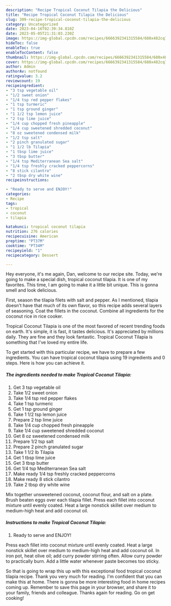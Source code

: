 ```yaml
---
description: "Recipe Tropical Coconut Tilapia the Delicious"
title: "Recipe Tropical Coconut Tilapia the Delicious"
slug: 309-recipe-tropical-coconut-tilapia-the-delicious
category: Uncategorized
date: 2023-04-16T02:39:34.810Z
date: 2023-05-05T21:31:03.230Z
image: https://img-global.cpcdn.com/recipes/6666392341315584/680x482cq70/tropical-coconut-tilapia-recipe-main-photo.jpg
hideToc: false
enableToc: true
enableTocContent: false
thumbnail: https://img-global.cpcdn.com/recipes/6666392341315584/680x482cq70/tropical-coconut-tilapia-recipe-main-photo.jpg
cover: https://img-global.cpcdn.com/recipes/6666392341315584/680x482cq70/tropical-coconut-tilapia-recipe-main-photo.jpg
author: Admin
authorAv: notfound
ratingvalue: 3.2
reviewcount: 19
recipeingredient:
- "3 tsp vegetable oil"
- "1/2 sweet onion"
- "1/4 tsp red pepper flakes"
- "1 tsp turmeric"
- "1 tsp ground ginger"
- "1 1/2 tsp lemon juice"
- "2 tsp lime juice"
- "1/4 cup chopped fresh pineapple"
- "1/4 cup sweetened shredded coconut"
- "8 oz sweetened condensed milk"
- "1/2 tsp salt"
- "2 pinch granulated sugar"
- "1 1/2 lb Tilapia"
- "1 tbsp lime juice"
- "3 tbsp butter"
- "1/4 tsp Mediterranean Sea salt"
- "1/4 tsp freshly cracked peppercorns"
- "8 stick cilantro"
- "2 tbsp dry white wine"
recipeinstructions:

- "Ready to serve and ENJOY!"
categories:
- Recipe
tags:
- tropical
- coconut
- tilapia

katakunci: tropical coconut tilapia 
nutrition: 276 calories
recipecuisine: American
preptime: "PT37M"
cooktime: "PT34M"
recipeyield: "1"
recipecategory: Dessert

---
```



Hey everyone, it's me again, Dan, welcome to our recipe site. Today, we're going to make a special dish, tropical coconut tilapia. It is one of my favorites. This time, I am going to make it a little bit unique. This is gonna smell and look delicious.

First, season the tilapia filets with salt and pepper. As I mentioned, tilapia doesn&#39;t have that much of its own flavor, so this recipe adds several layers of seasoning. Coat the fillets in the coconut. Combine all ingredients for the coconut rice in rice cooker.

Tropical Coconut Tilapia is one of the most favored of recent trending foods on earth. It's simple, it is fast, it tastes delicious. It's appreciated by millions daily. They are fine and they look fantastic. Tropical Coconut Tilapia is something that I've loved my entire life.


To get started with this particular recipe, we have to prepare a few ingredients. You can have tropical coconut tilapia using 19 ingredients and 0 steps. Here is how you can achieve it.

<!--inarticleads1-->

##### The ingredients needed to make Tropical Coconut Tilapia:

1. Get 3 tsp vegetable oil
1. Take 1/2 sweet onion
1. Take 1/4 tsp red pepper flakes
1. Take 1 tsp turmeric
1. Get 1 tsp ground ginger
1. Take 1 1/2 tsp lemon juice
1. Prepare 2 tsp lime juice
1. Take 1/4 cup chopped fresh pineapple
1. Take 1/4 cup sweetened shredded coconut
1. Get 8 oz sweetened condensed milk
1. Prepare 1/2 tsp salt
1. Prepare 2 pinch granulated sugar
1. Take 1 1/2 lb Tilapia
1. Get 1 tbsp lime juice
1. Get 3 tbsp butter
1. Get 1/4 tsp Mediterranean Sea salt
1. Make ready 1/4 tsp freshly cracked peppercorns
1. Make ready 8 stick cilantro
1. Take 2 tbsp dry white wine


Mix together unsweetened coconut, coconut flour, and salt on a plate. Brush beaten eggs over each tilapia fillet. Press each fillet into coconut mixture until evenly coated. Heat a large nonstick skillet over medium to medium-high heat and add coconut oil. 

<!--inarticleads2-->

##### Instructions to make Tropical Coconut Tilapia:


1. Ready to serve and ENJOY!

Press each fillet into coconut mixture until evenly coated. Heat a large nonstick skillet over medium to medium-high heat and add coconut oil. In iron pot, heat olive oil; add curry powder stirring often. Allow curry powder to practically burn. Add a little water whenever paste becomes too sticky. 

So that is going to wrap this up with this exceptional food tropical coconut tilapia recipe. Thank you very much for reading. I'm confident that you can make this at home. There is gonna be more interesting food in home recipes coming up. Remember to save this page in your browser, and share it to your family, friends and colleague. Thanks again for reading. Go on get cooking!
